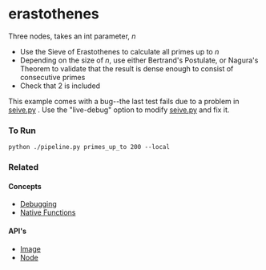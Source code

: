 # erastothenes

Three nodes, takes an int parameter, _n_
 - Use the Sieve of Erastothenes to calculate all primes up to _n_
 - Depending on the size of _n_, use either Bertrand's Postulate, or Nagura's Theorem to validate that the result is dense enough to consist of consecutive primes
 - Check that 2 is included

This example comes with a bug--the last test fails due to a problem in [seive.py](seive.py) .  Use the "live-debug" option to modify [seive.py](seive.py) and fix it.


### To Run

    python ./pipeline.py primes_up_to 200 --local

### Related

#### Concepts

- [Debugging](https://www.conducto.com/docs/basics/debugging)
- [Native Functions](https://www.conducto.com/docs/basics/native-functions)

#### API's

- [Image](https://conducto.com/api/docker.html#conducto.Image)
- [Node](https://conducto.com/api/nodes.html)
